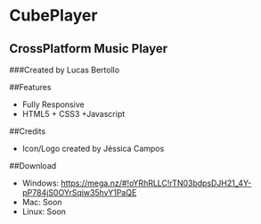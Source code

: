 # CubePlayer
## CrossPlatform Music Player

###Created by Lucas Bertollo

##Features

-  Fully Responsive
-  HTML5 + CSS3 +Javascript

##Credits

- Icon/Logo created by Jéssica Campos

##Download

- Windows: https://mega.nz/#!oYRhRLLC!rTN03bdpsDJH21_4Y-pP784jS0OYrSqiw35hvY1PaQE
- Mac: Soon
- Linux: Soon
